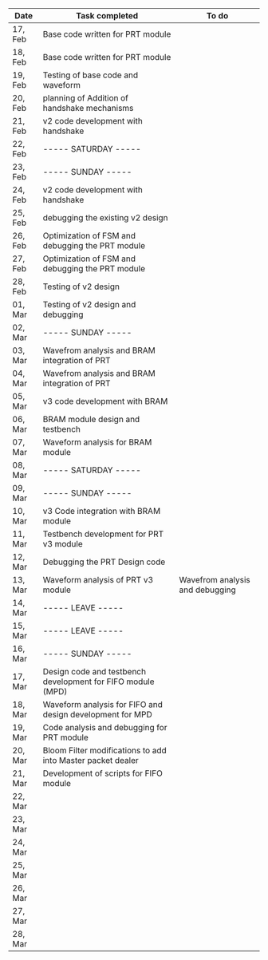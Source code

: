 

| Date     | Task completed                                                        | To do                          |
|----------|-----------------------------------------------------------------------|--------------------------------|
| 17, Feb  | Base code written for PRT module                                      |                                |
| 18, Feb  | Base code written for PRT module                                      |                                |
| 19, Feb  | Testing of base code and waveform                                     |                                |
| 20, Feb  | planning of Addition of handshake mechanisms                          |                                |
| 21, Feb  | v2 code development with handshake                                    |                                |
| 22, Feb  |  ----- SATURDAY -----                                                 |                                |
| 23, Feb  |  -----  SUNDAY  -----                                                 |                                |
| 24, Feb  | v2 code development with handshake                                    |                                |
| 25, Feb  | debugging the existing v2 design                                      |                                |
| 26, Feb  | Optimization of FSM and debugging the PRT module                      |                                |
| 27, Feb  | Optimization of FSM and debugging the PRT module                      |                                |
| 28, Feb  | Testing of v2 design                                                  |                                |
| 01, Mar  | Testing of v2 design and debugging                                    |                                |
| 02, Mar  | -----  SUNDAY  -----                                                  |                                |
| 03, Mar  | Wavefrom analysis and BRAM integration of PRT                         |                                |
| 04, Mar  | Wavefrom analysis and BRAM integration of PRT                         |                                |
| 05, Mar  | v3 code development with BRAM                                         |                                |
| 06, Mar  | BRAM module design and testbench                                      |                                |
| 07, Mar  | Waveform analysis for BRAM module                                     |                                |
| 08, Mar  | ----- SATURDAY -----                                                  |                                |
| 09, Mar  | -----  SUNDAY  -----                                                  |                                |
| 10, Mar  | v3 Code integration with BRAM module                                  |                                |
| 11, Mar  | Testbench development for PRT v3 module                               |                                |
| 12, Mar  | Debugging the PRT Design code                                         |                                |
| 13, Mar  | Waveform analysis of PRT v3 module                                    | Wavefrom analysis and debugging|
| 14, Mar  | ----- LEAVE -----                                                     |                                |
| 15, Mar  | ----- LEAVE -----                                                     |                                |
| 16, Mar  | ----- SUNDAY -----                                                    |                                |
| 17, Mar  | Design code and testbench development for FIFO module (MPD)           |                                |
| 18, Mar  | Waveform analysis for FIFO and design development for MPD             |                                |
| 19, Mar  | Code analysis and debugging for PRT module                            |                                |
| 20, Mar  | Bloom Filter modifications to add into Master packet dealer           |                                |
| 21, Mar  | Development of scripts for FIFO module                                |                                |
| 22, Mar  |                                                                       |                                |
| 23, Mar  |                                                                       |                                |
| 24, Mar  |                                                                       |                                |
| 25, Mar  |                                                                       |                                |
| 26, Mar  |                                                                       |                                |
| 27, Mar  |                                                                       |                                |
| 28, Mar  |                                                                       |                                |

